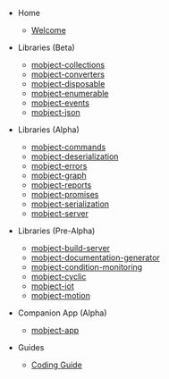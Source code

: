 - Home

  - [Welcome](/)

- Libraries (Beta)

  - [mobject-collections](http://collections.mobject.org)
  - [mobject-converters](http://converters.mobject.org)
  - [mobject-disposable](https://disposable.mobject.org)
  - [mobject-enumerable](http://enumerable.mobject.org)
  - [mobject-events](http://events.mobject.org)
  - [mobject-json](http://json.mobject.org)

- Libraries (Alpha)

  - [mobject-commands](https://github.com/Mobject-Dev-Team/mobject-commands)
  - [mobject-deserialization](http://deserialization.mobject.org)
  - [mobject-errors](https://errors.mobject.org)
  - [mobject-graph](https://github.com/Mobject-Dev-Team/mobject-graph)
  - [mobject-reports](https://github.com/Mobject-Dev-Team/mobject-reports)
  - [mobject-promises](https://github.com/Mobject-Dev-Team/mobject-promises)
  - [mobject-serialization](https://serialization.mobject.org)
  - [mobject-server](http://server.mobject.org)

- Libraries (Pre-Alpha)

  - [mobject-build-server](tba.md)
  - [mobject-documentation-generator](tba.md)
  - [mobject-condition-monitoring](tba.md)
  - [mobject-cyclic](tba.md)
  - [mobject-iot](tba.md)
  - [mobject-motion](tba.md)

- Companion App (Alpha)

  - [mobject-app](https://github.com/Mobject-Dev-Team/mobject-app)

- Guides

  - [Coding Guide](https://mobject-dev-team.github.io/mobject-coding-convention/#/)
